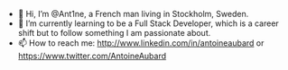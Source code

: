 - 👋 Hi, I’m @Ant1ne, a French man living in Stockholm, Sweden.
- 🌱 I’m currently learning to be a Full Stack Developer, which is a career shift but to follow something I am passionate about.
- 📫 How to reach me: http://www.linkedin.com/in/antoineaubard or https://www.twitter.com/AntoineAubard

<!---
Ant1ne/Ant1ne is a ✨ special ✨ repository because its `README.md` (this file) appears on your GitHub profile.
You can click the Preview link to take a look at your changes.
--->
